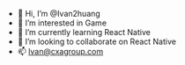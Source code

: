 - 👋 Hi, I’m @Ivan2huang
- 👀 I’m interested in Game
- 🌱 I’m currently learning React Native
- 💞️ I’m looking to collaborate on React Native
- 📫 lvan@cxagroup.com

<!---
Ivan2huang/Ivan2huang is a ✨ special ✨ repository because its `README.md` (this file) appears on your GitHub profile.
You can click the Preview link to take a look at your changes.
--->
